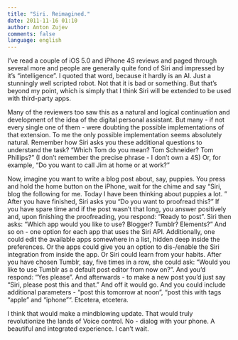 ```yaml
---
title: "Siri. Reimagined."
date: 2011-11-16 01:10
author: Anton Zujev
comments: false
language: english
---
```


I’ve read a couple of iOS 5.0 and iPhone 4S reviews and paged through several more and people are generally quite fond of Siri and impressed by it’s “intelligence”. I quoted that word, because it hardly is an AI. Just a stunningly well scripted robot. Not that it is bad or something. But that’s beyond my point, which is simply that I think Siri will be extended to be used with third-party apps.

Many of the reviewers too saw this as a natural and logical continuation and development of the idea of the digital personal assistant. But many - if not every single one of them - were doubting the possible implementations of that extension. To me the only possible implementation seems absolutely natural. Remember how Siri asks you these additional questions to understand the task? “Which Tom do you mean? Tom Schneider? Tom Phillips?” (I don’t remember the precise phrase - I don’t own a 4S) Or, for example, “Do you want to call Jim at home or at work?”

Now, imagine you want to write a blog post about, say, puppies. You press and hold the home button on the iPhone, wait for the chime and say “Siri, blog the following for me. Today I have been thinking about puppies a lot. ” After you have finished, Siri asks you “Do you want to proofread this?” If you have spare time and if the post wasn’t that long, you answer positively and, upon finishing the proofreading, you respond: “Ready to post”. Siri then asks: “Which app would you like to use? Blogger? Tumblr? Elements?” And so on - one option for each app that uses the Siri API. Additionally, one could edit the available apps somewhere in a list, hidden deep inside the preferences. Or the apps could give you an option to dis-/enable the Siri integration from inside the app. Or Siri could learn from your habits. After you have chosen Tumblr, say, five times in a row, she could ask: “Would you like to use Tumblr as a default post editor from now on?”. And you’d respond: “Yes please”. And afterwards - to make a new post you’d just say “Siri, please post this and that.” And off it would go. And you could include additional parameters - “post this tomorrow at noon”, “post this with tags “apple” and “iphone”“. Etcetera, etcetera.

I think that would make a mindblowing update. That would truly revolutionize the lands of Voice control. No - dialog with your phone. A beautiful and integrated experience. I can’t wait.